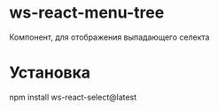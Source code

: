 # ws-react-menu-tree

Компонент, для отображения выпадающего селекта

# Установка

npm install ws-react-select@latest
